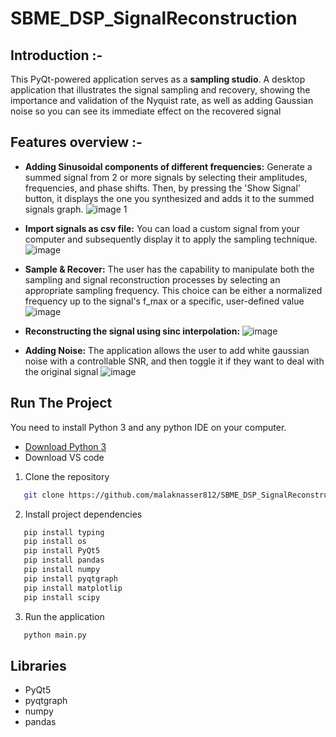 # SBME_DSP_SignalReconstruction

## **Introduction** :-
This PyQt-powered application serves as a **sampling studio**. A desktop application that illustrates the signal sampling and recovery, showing the importance and validation of the Nyquist rate, as well as adding Gaussian noise so you can see its immediate effect on the recovered signal


## Features overview :-
- **Adding Sinusoidal components of different frequencies:** Generate a summed signal from 2 or more signals by selecting their amplitudes, frequencies, and phase shifts. Then, by pressing the 'Show Signal' button, it displays the one you synthesized and adds it to the summed signals graph.
   ![image 1](https://github.com/malaknasser812/SBME_DSP_SignalReconstruction/assets/115308809/d62e95ff-d6e8-471a-aff8-dae05312ba0c)

- **Import signals as csv file:** You can load a custom signal from your computer and subsequently display it to apply the sampling technique.
 ![image](https://github.com/malaknasser812/SBME_DSP_SignalReconstruction/assets/115308809/6ecad6ff-c384-42c2-b189-b504ecc98f48)

- **Sample & Recover:** The user has the capability to manipulate both the sampling and signal reconstruction processes by selecting an appropriate sampling frequency. This choice can be either a normalized frequency up to the signal's f_max or a specific, user-defined value
 ![image](https://github.com/malaknasser812/SBME_DSP_SignalReconstruction/assets/115308809/78139fc8-95cd-45f2-8293-c06bc19176a4)

- **Reconstructing the signal using sinc interpolation:**
 ![image](https://github.com/malaknasser812/SBME_DSP_SignalReconstruction/assets/115308809/23b3ecb4-5ba2-40ce-a4b6-be10c7a88964)


- **Adding Noise:** The application allows the user to add white gaussian noise with a controllable SNR, and then toggle it if they want to deal with the original signal
 ![image](https://github.com/malaknasser812/SBME_DSP_SignalReconstruction/assets/115308809/853e2c17-f74f-4cc9-b28c-85a0602d5b9a)

## Run The Project
You need to install Python 3 and any python IDE on your computer.
- [Download Python 3](https://www.python.org/downloads/)
- Download VS code
1. Clone the repository
```sh
   git clone https://github.com/malaknasser812/SBME_DSP_SignalReconstruction.git
 ```
2. Install project dependencies
```sh
   pip install typing
   pip install os
   pip install PyQt5
   pip install pandas
   pip install numpy
   pip install pyqtgraph
   pip install matplotlip
   pip install scipy
 ```
3. Run the application
```sh
   python main.py
```
## Libraries
- PyQt5
- pyqtgraph
- numpy
- pandas

